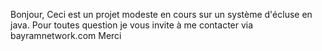 Bonjour,
Ceci est un projet modeste en cours sur un système d'écluse en java.
Pour toutes question je vous invite à me contacter via bayramnetwork.com
Merci
